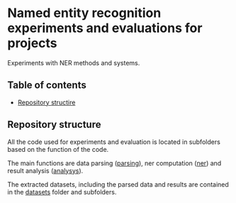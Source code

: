 # Named entity recognition experiments and evaluations for projects
Experiments with NER methods and systems.

## Table of contents

* [Repository structire](#repository-structure)

## Repository structure

All the code used for experiments and evaluation is located in subfolders based on the function of the code.

The main functions are data parsing ([parsing](./parsing/)), ner computation ([ner](./ner/)) and result analysis ([analysys](./analysis/)).

The extracted datasets, including the parsed data and results are contained in the [datasets](./datasets/) folder and subfolders.